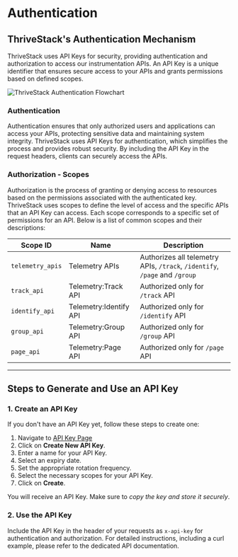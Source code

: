 # Authentication

## ThriveStack's Authentication Mechanism

ThriveStack uses API Keys for security, providing authentication and authorization to access our instrumentation APIs. An API Key is a unique identifier that ensures secure access to your APIs and grants permissions based on defined scopes.

![ThriveStack Authentication Flowchart](/img/docs/analyze/apis/apikey-flow.png)

### Authentication

Authentication ensures that only authorized users and applications can access your APIs, protecting sensitive data and maintaining system integrity. ThriveStack uses API Keys for authentication, which simplifies the process and provides robust security. By including the API Key in the request headers, clients can securely access the APIs.

### Authorization - Scopes

Authorization is the process of granting or denying access to resources based on the permissions associated with the authenticated key. ThriveStack uses scopes to define the level of access and the specific APIs that an API Key can access. Each scope corresponds to a specific set of permissions for an API. Below is a list of common scopes and their descriptions:

| Scope ID               | Name                              | Description                                                       |
|------------------------|-----------------------------------|-------------------------------------------------------------------|
| `telemetry_apis`       | Telemetry APIs                    | Authorizes all telemetry APIs, `/track`, `/identify`, `/page` and `/group`|
| `track_api`            | Telemetry:Track API               | Authorized only for `/track` API                                  |
| `identify_api`         | Telemetry:Identify API            | Authorized only for `/identify` API                               |
| `group_api`            | Telemetry:Group API               | Authorized only for `/group` API                                  |
| `page_api`            | Telemetry:Page API               | Authorized only for `/page` API                                  |

<hr/>

## Steps to Generate and Use an API Key

### 1. Create an API Key

If you don't have an API Key yet, follow these steps to create one:

1. Navigate to [API Key Page](https://app.thrivestack.ai/build/api-keys)
2. Click on **Create New API Key**.
3. Enter a name for your API Key.
4. Select an expiry date.
5. Set the appropriate rotation frequency.
6. Select the necessary scopes for your API Key.
7. Click on **Create**.

You will receive an API Key. Make sure to _copy the key and store it securely_.

### 2. Use the API Key

Include the API Key in the header of your requests as `x-api-key` for authentication and authorization. For detailed instructions, including a curl example, please refer to the dedicated API documentation.